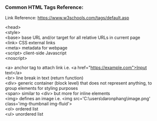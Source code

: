 ### Common HTML Tags Reference:
Link Reference: <https://www.w3schools.com/tags/default.asp>

\<head>  
\<style>  
\<base>       base URL and/or target for all relative URLs in current page  
\<link>       CSS external links  
\<meta>       metadata for webpage  
\<script>     client-side Javascript  
\<noscript>

\<a>          anchor tag to attach link i.e. \<a href="https://example.com">Input text\</a>  
\<br>         line break in text (return function)  
\<div>        generic container (block level) that does not represent anything, to group elements for styling purposes  
\<span>       similar to \<div> but more for inline elements  
\<img>        defines an image i.e. \<img src='C:\users\daronphang\image.png' class='img-thumbnail img-fluid'>  
\<ol>         ordered list  
\<ul>         unordered list  

